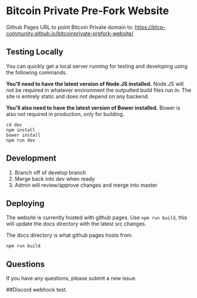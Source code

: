 # Bitcoin Private Pre-Fork Website

Github Pages URL to point Bitcoin Private domain to: <a href="https://btcp-community.github.io/bitcoinprivate-prefork-website/">https://btcp-community.github.io/bitcoinprivate-prefork-website/</a>

## Testing Locally

You can quickly get a local server running for testing and developing using the following commands.

**You'll need to have the latest version of Node.JS installed.** Node.JS will not be required in whatever environment the outputted build files run in. The site is entirely static and does not depend on any backend.

**You'll also need to have the latest version of Bower installed.** Bower is also not required in production, only for building.

```
cd dev
npm install
bower install
npm run dev
```

## Development

1) Branch off of develop branch
2) Merge back into dev when ready
3) Admin will review/approve changes and merge into master

## Deploying

The website is currently hosted with github pages. Use `npm run build`, this will update the docs directory with the latest src changes.

The docs directory is what github pages hosts from.

```
npm run build
```

## Questions

If you have any questions, please submit a new issue.

##Discord webhock test. 
